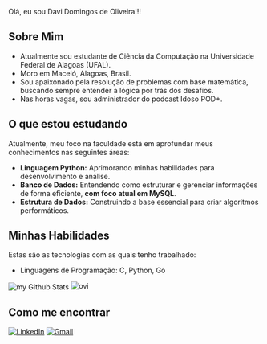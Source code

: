 Olá, eu sou Davi Domingos de Oliveira!!!

## Sobre Mim

*   Atualmente sou estudante de Ciência da Computação na Universidade Federal de Alagoas (UFAL).
*   Moro em Maceió, Alagoas, Brasil.
*   Sou apaixonado pela resolução de problemas com base matemática, buscando sempre entender a lógica por trás dos desafios.
*   Nas horas vagas, sou administrador do podcast Idoso POD+.

## O que estou estudando

Atualmente, meu foco na faculdade está em aprofundar meus conhecimentos nas seguintes áreas:

* **Linguagem Python:** Aprimorando minhas habilidades para desenvolvimento e análise.
* **Banco de Dados:** Entendendo como estruturar e gerenciar informações de forma eficiente, **com foco atual em MySQL**.
* **Estrutura de Dados:** Construindo a base essencial para criar algoritmos performáticos.

## Minhas Habilidades 

Estas são as tecnologias com as quais tenho trabalhado:

*   Linguagens de Programação: C, Python, Go

<img align="center" src="https://github-readme-stats.vercel.app/api?username=Dom1ng0s&include_all_commits=true&count_private=true&show_icons=true&line_height=20&title_color=2B5BBD&icon_color=1124BB&text_color=A1A1A1&bg_color=0,000000,130F40" alt="my Github Stats"/>

<img src="https://github-readme-stats.vercel.app/api/top-langs?username=Dom1ng0s&show_icons=true&locale=en&layout=compact&theme=chartreuse-dark" alt="ovi" />



## Como me encontrar

[![LinkedIn](https://img.shields.io/badge/LinkedIn-0077B5?style=for-the-badge&logo=linkedin&logoColor=white)](https://www.linkedin.com/in/davidomingosdeoliveira/)
[![Gmail](https://img.shields.io/badge/Gmail-D14836?style=for-the-badge&logo=gmail&logoColor=white)](mailto:odomingosdavi@gmail.com)


